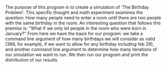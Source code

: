 The purpose of this program is to create a simulation
of 'The Birthday Problem'. This specific thought and
math experiment examines the question: How many people
need to enter a room until there are two people with the
same birthday in the room.
An interesting question that follows this premise is:
"What if we only let people in the room who were born
in January?" From here we have the basis for our program:
we take a command line argument of how many birthdays we
will consider as valid (366, for example, if we want to
allow for any birthday including feb 29), and another
command line argument to determine how many iterations
of our simulation we want to run.
We then run our program and print the distribution of
our results.
